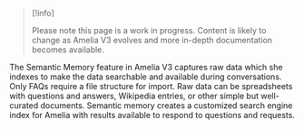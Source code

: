 > [!info]  
>
> Please note this page is a work in progress. Content is likely to change as Amelia V3 evolves and more in-depth documentation becomes available.

The Semantic Memory feature in Amelia V3 captures raw data which she indexes to make the data searchable and available during conversations. Only FAQs require a file structure for import. Raw data can be spreadsheets with questions and answers, Wikipedia entries, or other simple but well-curated documents. Semantic memory creates a customized search engine index for Amelia with results available to respond to questions and requests.
